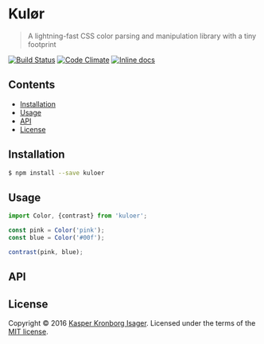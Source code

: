 # Kulør

> A lightning-fast CSS color parsing and manipulation library with a tiny footprint

[![Build Status](https://travis-ci.org/kasperisager/kuloer.svg?branch=master)](https://travis-ci.org/kasperisager/kuloer) [![Code Climate](https://codeclimate.com/github/kasperisager/kuloer/badges/gpa.svg)](https://codeclimate.com/github/kasperisager/kuloer) [![Inline docs](http://inch-ci.org/github/kasperisager/kuloer.svg?branch=master)](http://inch-ci.org/github/kasperisager/kuloer)

## Contents

- [Installation](#installation)
- [Usage](#usage)
- [API](#api)
- [License](#license)

## Installation

```sh
$ npm install --save kuloer
```

## Usage

```js
import Color, {contrast} from 'kuloer';

const pink = Color('pink');
const blue = Color('#00f');

contrast(pink, blue);
```

## API

## License

Copyright &copy; 2016 [Kasper Kronborg Isager](https://github.com/kasperisager). Licensed under the terms of the [MIT license](LICENSE.md).
